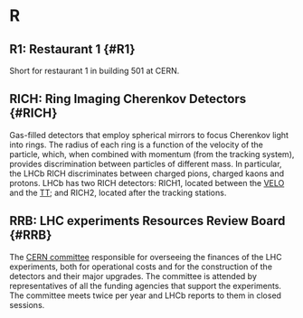 # R

## R1: Restaurant 1 {#R1}

Short for restaurant 1 in building 501 at CERN.

## RICH: Ring Imaging Cherenkov Detectors {#RICH}

Gas-filled detectors that employ spherical mirrors to focus Cherenkov light into rings.
The radius of each ring is a function of the velocity of the particle, which, when combined with momentum (from the tracking system), provides discrimination between particles of different mass.
In particular, the LHCb RICH discriminates between charged pions, charged kaons and protons.
LHCb has two RICH detectors: RICH1, located between the [VELO](V.md#VELO) and the [TT](T.md#TT); and RICH2, located after the tracking stations.

## RRB: LHC experiments Resources Review Board {#RRB}

The [CERN committee](cern.ch/committees/LHCRRB) responsible for overseeing the finances of the LHC experiments,
both for operational costs and for the construction of the detectors and their major upgrades.
The committee is attended by representatives of all the funding agencies that support the experiments.
The committee meets twice per year and LHCb reports to them in closed sessions.
